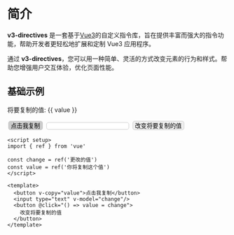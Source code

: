 # 简介

**v3-directives** 是一套基于[Vue3](https://cn.vuejs.org/)的自定义指令库，旨在提供丰富而强大的指令功能，帮助开发者更轻松地扩展和定制 Vue3 应用程序。

通过 **v3-directives**，您可以用一种简单、灵活的方式改变元素的行为和样式。帮助您增强用户交互体验，优化页面性能。

## 基础示例

<script setup >
  import { ref } from 'vue'

  const change = ref('更改的值')
  const value = ref('你将复制这个值')
</script>

<p>将要复制的值: {{ value }}</p>
<button v-copy="value"
  style="border: 1px solid #ccc;border-radius: 5px;margin: 2px;padding: 0 5px;background-color: #ccc;color:#000;">点击我复制</button>
<input type="text" v-model="change"
  style="border: 1px solid #ccc;border-radius: 5px;margin: 2px;padding: 0 5px;" />
<button
  @click="
    () => {
      value = change
    }
  "
  style="border: 1px solid #ccc;border-radius: 5px;margin: 2px;padding: 0 5px;"
>
  改变将要复制的值
</button>

```typescript{9}
<script setup>
import { ref } from 'vue'

const change = ref('更改的值')
const value = ref('你将复制这个值')
</script>

<template>
  <button v-copy="value">点击我复制</button>
  <input type="text" v-model="change"/>
  <button @click="() => value = change">
    改变将要复制的值
  </button>
</template>
```
